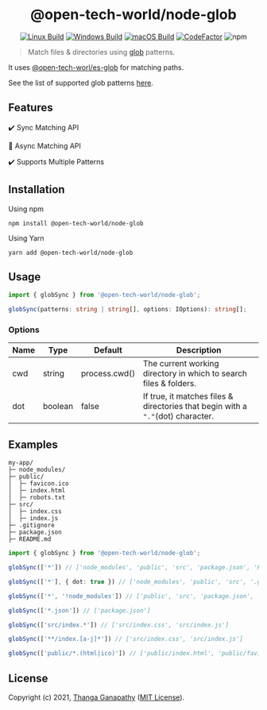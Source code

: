 <div align="center">

# @open-tech-world/node-glob
[![Linux Build](https://github.com/open-tech-world/node-glob/actions/workflows/linux_build.yml/badge.svg)](https://github.com/open-tech-world/node-glob/actions/workflows/linux_build.yml) [![Windows Build](https://github.com/open-tech-world/node-glob/actions/workflows/windows_build.yml/badge.svg)](https://github.com/open-tech-world/node-glob/actions/workflows/windows_build.yml) [![macOS Build](https://github.com/open-tech-world/node-glob/actions/workflows/macos_build.yml/badge.svg)](https://github.com/open-tech-world/node-glob/actions/workflows/macos_build.yml) [![CodeFactor](https://www.codefactor.io/repository/github/open-tech-world/node-glob/badge)](https://www.codefactor.io/repository/github/open-tech-world/node-glob) ![npm](https://img.shields.io/npm/v/@open-tech-world/node-glob?color=blue)
</div>

> Match files & directories using [glob](https://en.wikipedia.org/wiki/Glob_(programming)) patterns.

It uses [@open-tech-worl/es-glob](https://github.com/open-tech-world/es-glob) for matching paths.

See the list of supported glob patterns [here](https://github.com/open-tech-world/es-glob#supported-glob-patterns).

## Features

✔️ Sync Matching API

🚧 Async Matching API

✔️ Supports Multiple Patterns

## Installation

Using npm

```shell
npm install @open-tech-world/node-glob
```

Using Yarn

```shell
yarn add @open-tech-world/node-glob
```

## Usage

```ts
import { globSync } from '@open-tech-world/node-glob';

globSync(patterns: string | string[], options: IOptions): string[];
```

### Options

| Name | Type | Default | Description |
|------|------|---------|------|
| cwd  | string | process.cwd() | The current working directory in which to search files & folders.|
| dot  | boolean | false | If true, it matches files & directories that begin with a `"."`(dot) character.|

## Examples

```shell
my-app/
├─ node_modules/
├─ public/
│  ├─ favicon.ico
│  ├─ index.html
│  ├─ robots.txt
├─ src/
│  ├─ index.css
│  ├─ index.js
├─ .gitignore
├─ package.json
├─ README.md
```
```ts
import { globSync } from '@open-tech-world/node-glob';

globSync(['*']) // ['node_modules', 'public', 'src', 'package.json', 'README.md']

globSync(['*'], { dot: true }) // ['node_modules', 'public', 'src', '.gitignore', 'package.json', 'README.md']

globSync(['*', '!node_modules']) // ['public', 'src', 'package.json', 'README.md']

globSync(['*.json']) // ['package.json']

globSync(['src/index.*']) // ['src/index.css', 'src/index.js']

globSync(['**/index.[a-j]*']) // ['src/index.css', 'src/index.js']

globSync(['public/*.(html|ico)']) // ['public/index.html', 'public/favicon.ico']
```

## License

Copyright (c) 2021, [Thanga Ganapathy](https://thanga-ganapathy.github.io) ([MIT License](./LICENSE)).
